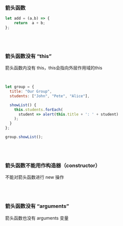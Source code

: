 ### 箭头函数

```javascript
let add = (a,b) => {
    return  a + b;
};
```

<br>

<br>

### 箭头函数没有 “this”

箭头函数内没有 this，this会指向外层作用域的this

<br>

```javascript
let group = {
  title: "Our Group",
  students: ["John", "Pete", "Alice"],

  showList() {
    this.students.forEach(
      student => alert(this.title + ': ' + student)
    );
  }
};

group.showList();
```

<br>

<br>

### 箭头函数不能用作构造器（constructor）

不能对箭头函数进行 new 操作

<br>

<br>

### 箭头函数没有 “arguments”

箭头函数也没有 arguments 变量